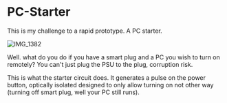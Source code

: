 # PC-Starter

This is my challenge to a rapid prototype. A PC starter.

![IMG_1382](https://github.com/user-attachments/assets/33a209bb-bcc9-4f1d-bf35-ee69e6cac0b8)

Well. what do you do if you have a smart plug and a PC you wish to turn on remotely? You can't just plug the PSU to the plug, corruption risk. 

This is what the starter circuit does. It generates a pulse on the power button, optically isolated designed to only allow turning on not other way (turning off smart plug, well your PC still runs).

